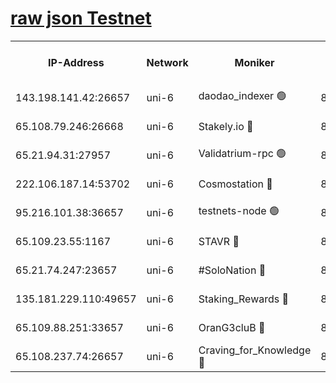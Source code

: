 [raw json Testnet](https://rpc-check.junot.stavr.tech/junot/rpc-junot-result.json)
=


<table><tr><th>IP-Address</th><th>Network</th><th>Moniker</th><th>Latest Block Height</th><th>Earliest Block Height</th><th>Catching Up</th><th>Tx Index</th><th>Voting Power</th><th>Scan Time</th></tr><tr><td>143.198.141.42:26657</td><td>uni-6</td><td>daodao_indexer 🟢</td><td>8664537</td><td>1</td><td>False</td><td>off</td><td>0</td><td>2024-03-08T00:24:45.291841047UTC</td></tr><tr><td>65.108.79.246:26668</td><td>uni-6</td><td>Stakely.io 🔴</td><td>8664533</td><td>1570872</td><td>False</td><td>on</td><td>11</td><td>2024-03-08T00:24:35.048193718UTC</td></tr><tr><td>65.21.94.31:27957</td><td>uni-6</td><td>Validatrium-rpc 🟢</td><td>8664531</td><td>2943363</td><td>False</td><td>on</td><td>0</td><td>2024-03-08T00:24:30.646434773UTC</td></tr><tr><td>222.106.187.14:53702</td><td>uni-6</td><td>Cosmostation 🔴</td><td>8664530</td><td>7473037</td><td>False</td><td>on</td><td>109003</td><td>2024-03-08T00:24:28.263871840UTC</td></tr><tr><td>95.216.101.38:36657</td><td>uni-6</td><td>testnets-node 🟢</td><td>8664534</td><td>8116304</td><td>False</td><td>on</td><td>0</td><td>2024-03-08T00:24:37.382334153UTC</td></tr><tr><td>65.109.23.55:1167</td><td>uni-6</td><td>STAVR 🔴</td><td>8664536</td><td>8207211</td><td>False</td><td>off</td><td>6056</td><td>2024-03-08T00:24:41.771252906UTC</td></tr><tr><td>65.21.74.247:23657</td><td>uni-6</td><td>#SoloNation 🔴</td><td>8664537</td><td>8237483</td><td>False</td><td>on</td><td>112</td><td>2024-03-08T00:24:44.423158576UTC</td></tr><tr><td>135.181.229.110:49657</td><td>uni-6</td><td>Staking_Rewards 🔴</td><td>8664540</td><td>8388763</td><td>False</td><td>on</td><td>1008</td><td>2024-03-08T00:24:52.029369142UTC</td></tr><tr><td>65.109.88.251:33657</td><td>uni-6</td><td>OranG3cluB 🔴</td><td>8664539</td><td>8418953</td><td>False</td><td>on</td><td>11</td><td>2024-03-08T00:24:49.670416033UTC</td></tr><tr><td>65.108.237.74:26657</td><td>uni-6</td><td>Craving_for_Knowledge 🔴</td><td>8664536</td><td>8509474</td><td>False</td><td>on</td><td>9004</td><td>2024-03-08T00:24:42.087455020UTC</td></tr></table>